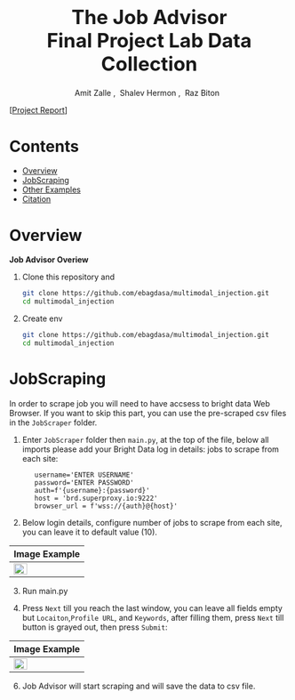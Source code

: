 <h1 align='center' style="text-align:center; font-weight:bold; font-size:2.5em"> The Job Advisor<br>Final Project Lab Data Collection </h1>

<p align='center' style="text-align:center;font-size:1em;">
    <a>Amit Zalle</a>&nbsp;,&nbsp;
    <a>Shalev Hermon</a>&nbsp;,&nbsp;
    <a>Raz Biton</a>&nbsp;&nbsp;
    
    
    
</p>

[[Project Report](https://arxiv.org/abs/2307.10490)]



# Contents

- [Overview](#overview)
- [JobScraping](#JobScraping)
- [Other Examples](#other-examples)
- [Citation](#citation)

# Overview

**Job Advisor Overiew**

1. Clone this repository and 

   ```bash
   git clone https://github.com/ebagdasa/multimodal_injection.git
   cd multimodal_injection
   ```
2. Create env

   ```bash
   git clone https://github.com/ebagdasa/multimodal_injection.git
   cd multimodal_injection
   ```   



# JobScraping

In order to scrape job you will need to have accsess to bright data Web Browser. If you want to skip this part, you can use the pre-scraped csv files in the `JobScraper` folder.

1. Enter `JobScraper` folder then `main.py`, at the top of the file, below all imports please add your Bright Data log in details:
jobs to scrape from each site:
    ```
       username='ENTER USERNAME'
       password='ENTER PASSWORD'
       auth=f'{username}:{password}'
       host = 'brd.superproxy.io:9222'
       browser_url = f'wss://{auth}@{host}'
   ```
2. Below login details, configure number of jobs to scrape from each site, you can leave it to default value (10).
   
    
|                    Image Example                        | 
| :------------------------------------------------------ | 
|         <img src="./images/login.JPG" width=45%>        |

3. Run main.py

4. Press `Next` till you reach the last window, you can leave all fields empty but `Locaiton`,`Profile URL`, and `Keywords`, after filling them, press `Next`
   till button is grayed out, then press `Submit`:
   
|                    Image Example                        | 
| :------------------------------------------------------ | 
|         <img src="./images/ui_1.JPG" width=45%>         |

6. Job Advisor will start scraping and will save the data to csv file.


